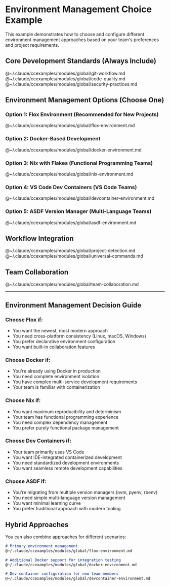 # Environment Management Choice Example

This example demonstrates how to choose and configure different environment management approaches based on your team's preferences and project requirements.

## Core Development Standards (Always Include)

@~/.claude/ccexamples/modules/global/git-workflow.md
@~/.claude/ccexamples/modules/global/code-quality.md
@~/.claude/ccexamples/modules/global/security-practices.md

## Environment Management Options (Choose One)

### Option 1: Flox Environment (Recommended for New Projects)
@~/.claude/ccexamples/modules/global/flox-environment.md

### Option 2: Docker-Based Development
@~/.claude/ccexamples/modules/global/docker-environment.md

### Option 3: Nix with Flakes (Functional Programming Teams)
@~/.claude/ccexamples/modules/global/nix-environment.md

### Option 4: VS Code Dev Containers (VS Code Teams)
@~/.claude/ccexamples/modules/global/devcontainer-environment.md

### Option 5: ASDF Version Manager (Multi-Language Teams)
@~/.claude/ccexamples/modules/global/asdf-environment.md

## Workflow Integration

@~/.claude/ccexamples/modules/global/project-detection.md
@~/.claude/ccexamples/modules/global/universal-commands.md

## Team Collaboration

@~/.claude/ccexamples/modules/global/team-collaboration.md

---

## Environment Management Decision Guide

### Choose **Flox** if:
- You want the newest, most modern approach
- You need cross-platform consistency (Linux, macOS, Windows)
- You prefer declarative environment configuration
- You want built-in collaboration features

### Choose **Docker** if:
- You're already using Docker in production
- You need complete environment isolation
- You have complex multi-service development requirements
- Your team is familiar with containerization

### Choose **Nix** if:
- You want maximum reproducibility and determinism
- Your team has functional programming experience
- You need complex dependency management
- You prefer purely functional package management

### Choose **Dev Containers** if:
- Your team primarily uses VS Code
- You want IDE-integrated containerized development
- You need standardized development environments
- You want seamless remote development capabilities

### Choose **ASDF** if:
- You're migrating from multiple version managers (nvm, pyenv, rbenv)
- You need simple multi-language version management
- You want minimal learning curve
- You prefer traditional approach with modern tooling

## Hybrid Approaches

You can also combine approaches for different scenarios:

```markdown
# Primary environment management
@~/.claude/ccexamples/modules/global/flox-environment.md

# Additional Docker support for integration testing
@~/.claude/ccexamples/modules/global/docker-environment.md

# Dev container configuration for new team members
@~/.claude/ccexamples/modules/global/devcontainer-environment.md
```